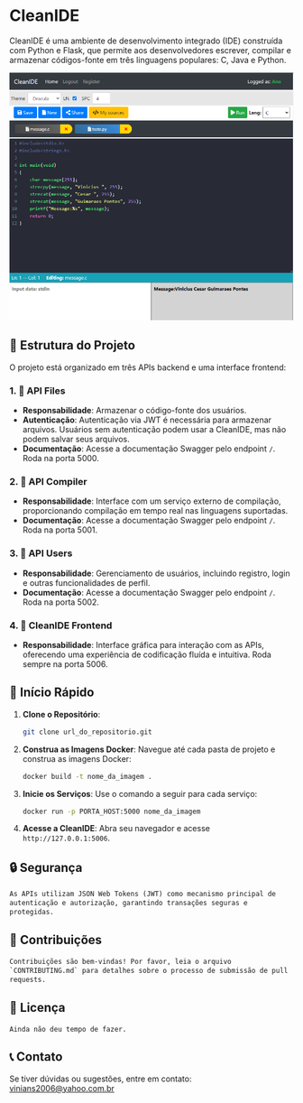 # CleanIDE

CleanIDE é uma ambiente de desenvolvimento integrado (IDE) construída com Python e Flask, que permite aos desenvolvedores escrever, compilar e armazenar códigos-fonte em três linguagens populares: C, Java e Python.

![Imagem da Interface](app\static\images\clean_ide.png) 

## 📁 Estrutura do Projeto

O projeto está organizado em três APIs backend e uma interface frontend:

### 1. 📂 API Files

- **Responsabilidade**: Armazenar o código-fonte dos usuários.
- **Autenticação**: Autenticação via JWT é necessária para armazenar arquivos. Usuários sem autenticação podem usar a CleanIDE, mas não podem salvar seus arquivos.
- **Documentação**: Acesse a documentação Swagger pelo endpoint `/`. Roda na porta 5000.

### 2. 📂 API Compiler

- **Responsabilidade**: Interface com um serviço externo de compilação, proporcionando compilação em tempo real nas linguagens suportadas. 
- **Documentação**: Acesse a documentação Swagger pelo endpoint `/`. Roda na porta 5001.

### 3. 📂 API Users

- **Responsabilidade**: Gerenciamento de usuários, incluindo registro, login e outras funcionalidades de perfil.
- **Documentação**: Acesse a documentação Swagger pelo endpoint `/`. Roda na porta 5002.

### 4. 📂 CleanIDE Frontend

- **Responsabilidade**: Interface gráfica para interação com as APIs, oferecendo uma experiência de codificação fluída e intuitiva. Roda sempre na porta 5006. 

## 🚀 Início Rápido

1. **Clone o Repositório**:
   ```bash
   git clone url_do_repositorio.git

2. **Construa as Imagens Docker**:
Navegue até cada pasta de projeto e construa as imagens Docker:
    ```bash
    docker build -t nome_da_imagem .

3. **Inicie os Serviços**:
    Use o comando a seguir para cada serviço:
    ```bash
    docker run -p PORTA_HOST:5000 nome_da_imagem


4. **Acesse a CleanIDE**:
    Abra seu navegador e acesse `http://127.0.0.1:5006`.

## 🔒 Segurança

    As APIs utilizam JSON Web Tokens (JWT) como mecanismo principal de autenticação e autorização, garantindo transações seguras e protegidas.

## 🤝 Contribuições

    Contribuições são bem-vindas! Por favor, leia o arquivo `CONTRIBUTING.md` para detalhes sobre o processo de submissão de pull requests.

## 📜 Licença

    Ainda não deu tempo de fazer.

## 📞 Contato

Se tiver dúvidas ou sugestões, entre em contato: [vinians2006@yahoo.com.br](mailto:vinians2006@yahoo.com.br)

